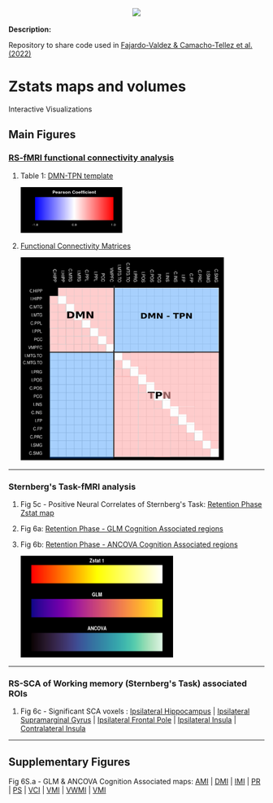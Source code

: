 
<div align="center">
  
  ![](https://www.roadtrafficsigns.com/img/lg/K/Under-Construction-Sign-K-7181.gif)

</div>

**Description:** 

Repository to share code used in  [Fajardo-Valdez & Camacho-Tellez et al. (2022)](https://www.medrxiv.org/content/10.1101/2022.08.02.22278343v1)

# Zstats maps and volumes

Interactive Visualizations 

## Main Figures

### <u>RS-fMRI functional connectivity analysis</u>

1. Table 1: [DMN-TPN template](https://htmlpreview.github.io/?https://raw.githubusercontent.com/alffajardo/TLE2023_fMRI/main/zstat_maps/rs-analysis_templates/fc_template_thr.html)

   <img src="https://github.com/alffajardo/TLE2023_fMRI/blob/main/zstat_maps/blue_red_colormap.png" width="200" height="90" />

2. [Functional Connectivity Matrices](https://htmlpreview.github.io/?https://raw.githubusercontent.com/alffajardo/TLE2023_fMRI/main/zstat_maps/rs-analysis_templates/fc_matrices.html)

   <img src="https://github.com/alffajardo/TLE2023_fMRI/blob/main/zstat_maps/rs-analysis_templates/example_fc_mat.png" width="400" height="400" />

---

### Sternberg's Task-fMRI analysis

1. Fig 5c - Positive Neural Correlates of Sternberg's Task: [Retention Phase Zstat map](https://htmlpreview.github.io/?https://raw.githubusercontent.com/alffajardo/TLE2023_fMRI/main/zstat_maps/fig5C/zstat1.html)

2. Fig 6a: [Retention Phase - GLM Cognition Associated regions](https://htmlpreview.github.io/?https://raw.githubusercontent.com/alffajardo/TLE2023_fMRI/main/zstat_maps/fig6A/sum_cors.html)

3. Fig 6b: [Retention Phase - ANCOVA Cognition Associated regions ](https://htmlpreview.github.io/?https://raw.githubusercontent.com/alffajardo/TLE2023_fMRI/main/zstat_maps/fig6B/sum_ancovas.html)

   <img src="https://github.com/alffajardo/TLE2023_fMRI/blob/main/zstat_maps/figS6_colorbar.png" width="300" height="200" />


---

### RS-SCA of Working memory (Sternberg's Task) associated ROIs

1. Fig 6c - Significant SCA voxels : [Ipsilateral Hippocampus](https://htmlpreview.github.io/?https://raw.githubusercontent.com/alffajardo/TLE2023_fMRI/main/zstat_maps/fig6C/one_sample_stats/I_hipp.html) | 
[Ipsilateral Supramarginal Gyrus](https://htmlpreview.github.io/?https://raw.githubusercontent.com/alffajardo/TLE2023_fMRI/main/zstat_maps/fig6C/one_sample_stats/I_Supp.html) |
[Ipsilateral Frontal Pole](https://htmlpreview.github.io/?https://github.com/alffajardo/TLE2023_fMRI/blob/main/zstat_maps/fig6C/one_sample_stats/I_FP.html) | 
[Ipsilateral Insula](https://htmlpreview.github.io/?https://raw.githubusercontent.com/alffajardo/TLE2023_fMRI/main/zstat_maps/fig6C/one_sample_stats/I_INS.html) | 
[Contralateral Insula](https://htmlpreview.github.io/?https://github.com/alffajardo/TLE2023_fMRI/blob/main/zstat_maps/fig6C/one_sample_stats/C_INS.html)

---
## Supplementary Figures

Fig 6S.a - GLM & ANCOVA Cognition Associated maps: [AMI](https://htmlpreview.github.io/?https://raw.githubusercontent.com/alffajardo/TLE2023_fMRI/main/zstat_maps/figS6_glm/AMI.html) |
                                        [DMI](https://htmlpreview.github.io/?https://raw.githubusercontent.com/alffajardo/TLE2023_fMRI/main/zstat_maps/figS6_glm/DMI.html) |
                                        [IMI](https://htmlpreview.github.io/?https://raw.githubusercontent.com/alffajardo/TLE2023_fMRI/main/zstat_maps/figS6_glm/IMI.html) |
                                        [PR](https://htmlpreview.github.io/?https://raw.githubusercontent.com/alffajardo/TLE2023_fMRI/main/zstat_maps/figS6_glm/PR.html) |
                                        [PS](https://htmlpreview.github.io/?https://raw.githubusercontent.com/alffajardo/TLE2023_fMRI/main/zstat_maps/figS6_glm/PS.html) |
                                        [VCI](https://htmlpreview.github.io/?https://raw.githubusercontent.com/alffajardo/TLE2023_fMRI/main/zstat_maps/figS6_glm/VCI.html) |
                                        [VMI](https://htmlpreview.github.io/?https://raw.githubusercontent.com/alffajardo/TLE2023_fMRI/main/zstat_maps/figS6_glm/VMI.html) |
                                        [VWMI](https://htmlpreview.github.io/?https://raw.githubusercontent.com/alffajardo/TLE2023_fMRI/main/zstat_maps/figS6_glm/VWMI.html) |
                                        [VMI](https://htmlpreview.github.io/?https://raw.githubusercontent.com/alffajardo/TLE2023_fMRI/main/zstat_maps/figS6_glm/WMI.html) 

                                        
                                        

